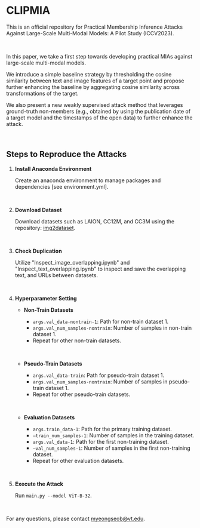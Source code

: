 # CLIPMIA

This is an official repository for Practical Membership Inference Attacks Against Large-Scale Multi-Modal Models: A Pilot Study (ICCV2023).

&nbsp;

In this paper, we take a first step towards developing practical MIAs against large-scale multi-modal models.

We introduce a simple baseline strategy by thresholding the cosine similarity between text and image features of a target point and propose further enhancing the baseline by aggregating cosine similarity across transformations of the target. 

We also present a new weakly supervised attack method that leverages ground-truth non-members (e.g., obtained by using the publication date of a target model and the timestamps of the open data) to further enhance the attack.

&nbsp;

## Steps to Reproduce the Attacks

1. **Install Anaconda Environment**

   Create an anaconda environment to manage packages and dependencies [see environment.yml].

&nbsp;

2. **Download Dataset**

   Download datasets such as LAION, CC12M, and CC3M using the repository: [img2dataset](https://github.com/rom1504/img2dataset/tree/main).

&nbsp;

3. **Check Duplication**

   Utilize "Inspect_image_overlapping.ipynb" and "Inspect_text_overlapping.ipynb" to inspect and save the overlapping text, and URLs between datasets.

&nbsp;

4. **Hyperparameter Setting**

   - **Non-Train Datasets**

     - `args.val_data-nontrain-1`: Path for non-train dataset 1.
     - `args.val_num_samples-nontrain`: Number of samples in non-train dataset 1.
     - Repeat for other non-train datasets.

   &nbsp;

   - **Pseudo-Train Datasets**

     - `args.val_data-train`: Path for pseudo-train dataset 1.
     - `args.val_num_samples-nontrain`: Number of samples in pseudo-train dataset 1.
     - Repeat for other pseudo-train datasets.

   &nbsp;

   - **Evaluation Datasets**

     - `args.train_data-1`: Path for the primary training dataset.
     - `—train_num_samples-1`: Number of samples in the training dataset.
     - `args.val_data-1`: Path for the first non-training dataset.
     - `—val_num_samples-1`: Number of samples in the first non-training dataset.
     - Repeat for other evaluation datasets.

&nbsp;

5. **Execute the Attack**

   Run `main.py --model ViT-B-32`.

&nbsp;

For any questions, please contact [myeongseob@vt.edu](mailto:myeongseob@vt.edu).
